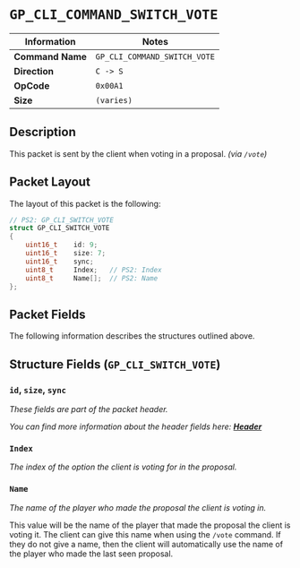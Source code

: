 # `GP_CLI_COMMAND_SWITCH_VOTE`

| Information               | Notes |
|---                        |---    |
| **Command Name**          | `GP_CLI_COMMAND_SWITCH_VOTE` |
| **Direction**             | `C -> S` |
| **OpCode**                | `0x00A1` |
| **Size**                  | `(varies)` |

## Description

This packet is sent by the client when voting in a proposal. _(via `/vote`)_

## Packet Layout

The layout of this packet is the following:

```cpp
// PS2: GP_CLI_SWITCH_VOTE
struct GP_CLI_SWITCH_VOTE
{
    uint16_t    id: 9;
    uint16_t    size: 7;
    uint16_t    sync;
    uint8_t     Index;   // PS2: Index
    uint8_t     Name[];  // PS2: Name
};
```

## Packet Fields

The following information describes the structures outlined above.

## Structure Fields (`GP_CLI_SWITCH_VOTE`)

### `id`, `size`, `sync`

_These fields are part of the packet header._

_You can find more information about the header fields here: [**Header**](/world/HEADER.md)_

### `Index`

_The index of the option the client is voting for in the proposal._

### `Name`

_The name of the player who made the proposal the client is voting in._

This value will be the name of the player that made the proposal the client is voting it. The client can give this name when using the `/vote` command. If they do not give a name, then the client will automatically use the name of the player who made the last seen proposal.
